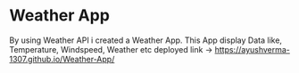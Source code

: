 # Weather App
By using Weather API i created a Weather App.
This App display Data like, Temperature, Windspeed, Weather etc
deployed link -> https://ayushverma-1307.github.io/Weather-App/
